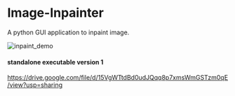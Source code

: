 # Image-Inpainter
A python GUI application to inpaint image.


![inpaint_demo](https://github.com/Zedd1558/Image-Inpainter/blob/master/demo/inpaint_demo.gif)



#### standalone executable version 1

https://drive.google.com/file/d/15VgWTtdBd0udJQqq8p7xmsWmGSTzm0qE/view?usp=sharing

